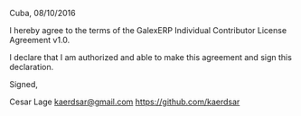 Cuba, 08/10/2016

I hereby agree to the terms of the GalexERP Individual Contributor License
Agreement v1.0.

I declare that I am authorized and able to make this agreement and sign this
declaration.

Signed,

Cesar Lage kaerdsar@gmail.com https://github.com/kaerdsar
